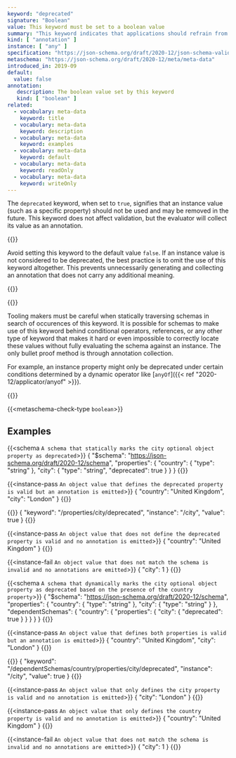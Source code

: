 ```yaml
---
keyword: "deprecated"
signature: "Boolean"
value: This keyword must be set to a boolean value
summary: "This keyword indicates that applications should refrain from using the declared property."
kind: [ "annotation" ]
instance: [ "any" ]
specification: "https://json-schema.org/draft/2020-12/json-schema-validation.html#section-9.3"
metaschema: "https://json-schema.org/draft/2020-12/meta/meta-data"
introduced_in: 2019-09
default:
  value: false
annotation:
   description: The boolean value set by this keyword
   kind: [ "boolean" ]
related:
  - vocabulary: meta-data
    keyword: title
  - vocabulary: meta-data
    keyword: description
  - vocabulary: meta-data
    keyword: examples
  - vocabulary: meta-data
    keyword: default
  - vocabulary: meta-data
    keyword: readOnly
  - vocabulary: meta-data
    keyword: writeOnly
---
```


The `deprecated` keyword, when set to `true`, signifies that an instance value
(such as a specific property) should not be used and may be removed in the
future. This keyword does not affect validation, but the evaluator will collect
its value as an annotation.

{{<best-practice>}}

Avoid setting this keyword to the default value `false`. If an instance value
is not considered to be deprecated, the best practice is to omit the use of
this keyword altogether. This prevents unnecessarily generating and collecting
an annotation that does not carry any additional meaning.

{{</best-practice>}}

{{<common-pitfall>}}

Tooling makers must be careful when statically traversing schemas in search of
occurences of this keyword. It is possible for schemas to make use of this
keyword behind conditional operators, references, or any other type of keyword
that makes it hard or even impossible to correctly locate these values without
fully evaluating the schema against an instance. The only bullet proof method
is through annotation collection.

For example, an instance property might only be deprecated under certain
conditions determined by a dynamic operator like [`anyOf`]({{< ref
"2020-12/applicator/anyof" >}}).

{{</common-pitfall>}}

{{<metaschema-check-type `boolean`>}}

## Examples

{{<schema `A schema that statically marks the city optional object property as deprecated`>}}
{
  "$schema": "https://json-schema.org/draft/2020-12/schema",
  "properties": {
    "country": { "type": "string" },
    "city": { "type": "string", "deprecated": true }
  }
}
{{</schema>}}

{{<instance-pass `An object value that defines the deprecated property is valid but an annotation is emitted`>}}
{ "country": "United Kingdom", "city": "London" }
{{</instance-pass>}}

{{<instance-annotation>}}
{ "keyword": "/properties/city/deprecated", "instance": "/city", "value": true }
{{</instance-annotation>}}

{{<instance-pass `An object value that does not define the deprecated property is valid and no annotation is emitted`>}}
{ "country": "United Kingdom" }
{{</instance-pass>}}

{{<instance-fail `An object value that does not match the schema is invalid and no annotations are emitted`>}}
{ "city": 1 }
{{</instance-fail>}}

{{<schema `A schema that dynamically marks the city optional object property as deprecated based on the presence of the country property`>}}
{
  "$schema": "https://json-schema.org/draft/2020-12/schema",
  "properties": {
    "country": { "type": "string" },
    "city": { "type": "string" }
  },
  "dependentSchemas": {
    "country": {
      "properties": { "city": { "deprecated": true } }
    }
  }
}
{{</schema>}}

{{<instance-pass `An object value that defines both properties is valid but an annotation is emitted`>}}
{ "country": "United Kingdom", "city": "London" }
{{</instance-pass>}}

{{<instance-annotation>}}
{ "keyword": "/dependentSchemas/country/properties/city/deprecated", "instance": "/city", "value": true }
{{</instance-annotation>}}

{{<instance-pass `An object value that only defines the city property is valid and no annotation is emitted`>}}
{ "city": "London" }
{{</instance-pass>}}

{{<instance-pass `An object value that only defines the country property is valid and no annotation is emitted`>}}
{ "country": "United Kingdom" }
{{</instance-pass>}}

{{<instance-fail `An object value that does not match the schema is invalid and no annotations are emitted`>}}
{ "city": 1 }
{{</instance-fail>}}
